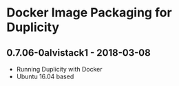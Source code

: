 Docker Image Packaging for Duplicity
====================================

0.7.06-0alvistack1 - 2018-03-08
-------------------------------

-   Running Duplicity with Docker
-   Ubuntu 16.04 based

